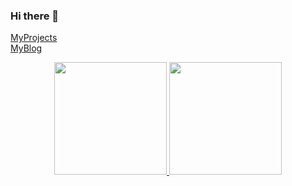 ### Hi there 👋

<!--
**lazybones1/lazybones1** is a ✨ _special_ ✨ repository because its `README.md` (this file) appears on your GitHub profile.

Here are some ideas to get you started:

- 🔭 I’m currently working on ...
- 🌱 I’m currently learning ...
- 👯 I’m looking to collaborate on ...
- 🤔 I’m looking for help with ...
- 💬 Ask me about ...
- 📫 How to reach me: ...
- 😄 Pronouns: ...
- ⚡ Fun fact: ...
-->

<a href="https://github.com/lazybones1/MyProjects/blob/main/README.md">MyProjects</a>   
<a href="https://lazybones1.tistory.com/">MyBlog</a>

<div align="center">
  <a href="https://github.com/lazybones1">
  <img height="180em" src="https://github-readme-stats.vercel.app/api?username=lazybones1&show_icons=true&theme=dracula&include_all_commits=true&count_private=true"/>
  <img height="180em" src="https://github-readme-stats.vercel.app/api/top-langs/?username=lazybones1&layout=compact&langs_count=7&theme=dracula"/>
</div> 
